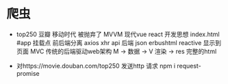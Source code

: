# 爬虫

- top250  豆瓣 移动时代 被抛弃了
    MVVM 现代vue react 开发思想
    index.html  #app 挂载点
    前后端分离 axios xhr
    api 后端 json erbushtml
    reactive 显示到页面
    MVC 传统的后端驱动web架构
        M -> 数据 -> V 渲染 -> res 完整的html

- 对https://movie.douban.com/top250 发送http 请求
    npm i request-promise